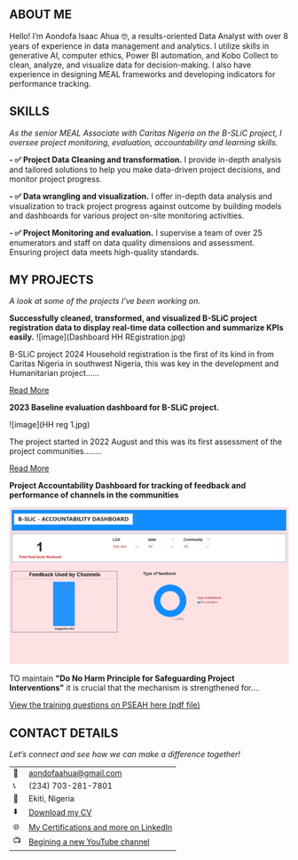 <!--Section 1: Introduce yourself -->
## ABOUT ME

Hello! I’m Aondofa Isaac Ahua 🤓, a results-oriented Data Analyst with over 8 years of experience in data management and analytics. I utilize skills in generative AI, computer ethics, Power BI automation, and Kobo Collect to clean, analyze, and visualize data for decision-making. I also have experience in designing MEAL frameworks and developing indicators for performance tracking.


<!--Mention your top/relevant skills here - core and soft skills-->
## SKILLS

*As the senior MEAL Associate with Caritas Nigeria on the B-SLiC project, I oversee project monitoring, evaluation, accountability and learning skills.*

**- ✅ Project Data Cleaning and transformation.**
I provide in-depth analysis and tailored solutions to help you make data-driven project decisions, and monitor project progress.

**- ✅ Data wrangling and visualization.**
I offer in-depth data analysis and visualization to track project progress against outcome by building models and dashboards for various project on-site monitoring activities. 

**- ✅ Project Monitoring and evaluation.**
I supervise a team of over 25 enumerators and staff on data quality dimensions and assessment. Ensuring project data meets high-quality standards.



<!--Section 2: List 3-4 key projects-->
## MY PROJECTS

*A look at some of the projects I've been working on.*

**Successfully cleaned, transformed, and visualized B-SLiC project registration data to display real-time data collection and summarize KPIs easily.**
![image](Dashboard HH REgistration.jpg)

B-SLiC project 2024 Household registration is the first of its kind in from Caritas Nigeria in southwest Nigeria, this  was key in the development and Humanitarian project......


[Read More](https://ccfng1.sharepoint.com/:u:/s/EKITI_MEAL_TEAM/EYTt6ej9hIVLuNXZ4Mw94xQBiRr6XpRvpo2D7USUnBnocg?e=psQ2tD)

**2023 Baseline evaluation dashboard for B-SLiC project.**

![image](HH reg 1.jpg)

The project started in 2022 August and this was its first assessment of the project communities........ 

[Read More](https://ccfng1.sharepoint.com/:u:/s/EKITI_MEAL_TEAM/EbW9wsUMNHhJnw5nNsMmHQYBy73FaCTlPtIT-9xs2xkg1A?e=ksTjiU)

**Project Accountability Dashboard for tracking of feedback and performance of channels in the communities**

![image](Accountability.jpg)

TO maintain **"Do No Harm Principle for Safeguarding Project Interventions"** it is crucial that the mechanism is strengthened for.... 

<a href="PSEAH.pdf">View the training questions on PSEAH here (pdf file)</a>


## CONTACT DETAILS

*Let’s connect and see how we can make a difference together!*
<table>
  <tbody>
    <tr>
      <td>📧</td>
      <td><a href="mailto:aondofaahua@gmail.com">aondofaahua@gmail.com</a></td>
    </tr>
    <tr>
      <td>📞</td>
      <td>(234) 703-281-7801</td>
    </tr>
    <tr>
      <td>📍</td>
      <td>Ekiti, Nigeria</td>
    </tr>
    <tr>
      <td>⬇️</td>
      <td><a href="Ahua Isaac CV_08_12_2024.pdf">Download my CV</a></td>
    </tr>
    <tr>
      <td>🌐</td>
      <td><a href="https://linkedin.com/in/aija4real">My Certifications and more on LinkedIn</a></td>
    </tr>
    <tr>
      <td>📺</td>
      <td><a href="https://www.youtube.com/@aondofaisaacahua6456">Begining a new YouTube channel</a></td>
    </tr>
  </tbody>
</table>
